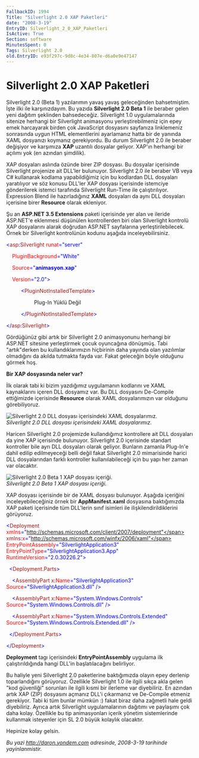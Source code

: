 ```yaml
---
FallbackID: 1994
Title: "Silverlight 2.0 XAP Paketleri"
date: "2008-3-19"
EntryID: Silverlight_2_0_XAP_Paketleri
IsActive: True
Section: software
MinutesSpent: 0
Tags: Silverlight 2.0
old.EntryID: e93f297c-9d8c-4e34-807e-d6a0e9e47147
---
```

# Silverlight 2.0 XAP Paketleri
Silverlight 2.0 (Beta 1) yazılarımın yavaş yavaş geleceğinden
bahsetmiştim. İşte ilki ile karşınızdayım. Bu yazıda **Silverlight 2.0
Beta 1** ile beraber gelen yeni dağıtım şeklinden bahsedeceğiz.
Silverlight 1.0 uygulamalarında sitenize herhangi bir Silverlight
animasyonu yerleştirebilmeniz için epey emek harcayarak birden çok
JavaScript dosyasını sayfanıza linklemeniz sonrasında uygun HTML
elementlerini ayarlamanız hatta bir de yanında XAML dosyanızı koymanız
gerekiyordu. Bu durum Silverlight 2.0 ile beraber değişiyor ve karşımıza
**XAP** uzantılı dosyalar geliyor. XAP'ın herhangi bir açılımı yok (en
azından şimdilik).

XAP dosyaları aslında özünde birer ZIP dosyası. Bu dosyalar içerisinde
Silverlight projenize ait DLL'ler bulunuyor. Silverlight 2.0 ile beraber
VB veya C\# kullanarak kodlama yapabildiğimiz için bu kodlardan DLL
dosyaları yaratılıyor ve söz konusu DLL'ler XAP dosyası içerisinde
istemciye gönderilerek istemci tarafında Silverlight Run-Time ile
çalıştırılıyor. Expression Blend ile hazırladığınız **XAML** dosyaları
da aynı DLL dosyaları içerisine birer **Resource** olarak ekleniyor.

Şu an **ASP.NET 3.5 Extensions** paketi içerisinde yer alan ve ileride
ASP.NET'e eklenmesi düşünülen kontrollerden biri olan Silverlight
kontrolü XAP dosyalarını alarak doğrudan ASP.NET sayfalarına
yerleştirilebilecek. Örnek bir Silverlight kontrolünün kodunu aşağıda
inceleyebilirsiniz.

<span style="color: blue;">\<</span><span
style="color: #a31515;">asp</span><span
style="color: blue;">:</span><span
style="color: #a31515;">Silverlight</span> <span
style="color: red;">runat</span><span
style="color: blue;">="server"</span>

    <span style="color: red;">PluginBackground</span><span
style="color: blue;">="White"</span>

    <span style="color: red;">Source</span><span
style="color: blue;">="**animasyon.xap**"</span>

    <span style="color: red;">Version</span><span
style="color: blue;">="2.0"\></span>

          <span style="color: blue;">\<</span><span
style="color: #a31515;">PluginNotInstalledTemplate</span><span
style="color: blue;">\></span>

                   Plug-In Yüklü Değil

          <span style="color: blue;">\</</span><span
style="color: #a31515;">PluginNotInstalledTemplate</span><span
style="color: blue;">\></span>

<span style="color: blue;">\</</span><span
style="color: #a31515;">asp</span><span
style="color: blue;">:</span><span
style="color: #a31515;">Silverlight</span><span
style="color: blue;">\></span>

Gördüğünüz gibi artık bir Silverlight 2.0 animasyonunu herhangi bir
ASP.NET sitesine yerleştirmek çocuk oyuncağına dönüşmüş. Tabi
"artık"derken bu kullandıklarımızın hiçbirinin daha yayında olan
yazılımlar olmadığını da akılda tutmakta fayda var. Fakat geleceğin
böyle olduğunu görmek hoş.

**Bir XAP dosyasında neler var?**

İlk olarak tabi ki bizim yazdığımız uygulamanın kodlarını ve XAML
kaynaklarını içeren DLL dosyamız var. Bu DLL dosyasını De-Compile
ettiğimizde içerisinde **Resource** olarak XAML dosyalarımızın var
olduğunu görebiliyoruz.

![Silverlight 2.0 DLL dosyası içerisindeki XAML
dosyalarımız.](media/Silverlight_2_0_XAP_Paketleri/18032008_2.png)\
*Silverlight 2.0 DLL dosyası içerisindeki XAML dosyalarımız.*

Haricen Silverlight 2.0 projemizde kullandığımız kontrollere ait DLL
dosyaları da yine XAP içerisinde bulunuyor. Silverlight 2.0 içerisinde
standart kontroller bile ayrı DLL dosyaları olarak geliyor. Bunların
zamanla Plug-In'e dahil edilip edilmeyeceği belli değil fakat
Silverlight 2.0 mimarisinde harici DLL dosyalarından farklı kontroller
kullanılabileceği için bu yapı her zaman var olacaktır.

![Silverlight 2.0 Beta 1 XAP dosyası
içeriği.](media/Silverlight_2_0_XAP_Paketleri/18032008_1.png)\
*Silverlight 2.0 Beta 1 XAP dosyası içeriği.*

XAP dosyası içerisinde bir de XAML dosyası bulunuyor. Aşağıda içeriğini
inceleyebileceğiniz örnek bir **AppManifest.xaml** dosyasına
baktığımızda XAP paketi içerisinde tüm DLL'lerin sınıf isimleri ile
ilişkilendirildiklerini görüyoruz.

<span style="color: blue;">\<</span><span
style="color: #a31515;">Deployment</span> <span
style="color: red;">xmlns</span><span
style="color: blue;">="http://schemas.microsoft.com/client/2007/deployment"</span>
<span style="color: #a31515;">xmlns</span><span
style="color: blue;">:</span><span style="color: red;">x</span><span
style="color: blue;">="http://schemas.microsoft.com/winfx/2006/xaml"</span>
<span style="color: red;">EntryPointAssembly</span><span
style="color: blue;">="SilverlightApplication3"</span> <span
style="color: red;">EntryPointType</span><span
style="color: blue;">="SilverlightApplication3.App"</span> <span
style="color: red;">RuntimeVersion</span><span
style="color: blue;">="2.0.30226.2"\></span>

  <span style="color: blue;">\<</span><span
style="color: #a31515;">Deployment.Parts</span><span
style="color: blue;">\></span>

    <span style="color: blue;">\<</span><span
style="color: #a31515;">AssemblyPart</span> <span
style="color: #a31515;">x</span><span style="color: blue;">:</span><span
style="color: red;">Name</span><span
style="color: blue;">="SilverlightApplication3"</span> <span
style="color: red;">Source</span><span
style="color: blue;">="SilverlightApplication3.dll"</span> <span
style="color: blue;">/\></span>

    <span style="color: blue;">\<</span><span
style="color: #a31515;">AssemblyPart</span> <span
style="color: #a31515;">x</span><span style="color: blue;">:</span><span
style="color: red;">Name</span><span
style="color: blue;">="System.Windows.Controls"</span> <span
style="color: red;">Source</span><span
style="color: blue;">="System.Windows.Controls.dll"</span> <span
style="color: blue;">/\></span>

    <span style="color: blue;">\<</span><span
style="color: #a31515;">AssemblyPart</span> <span
style="color: #a31515;">x</span><span style="color: blue;">:</span><span
style="color: red;">Name</span><span
style="color: blue;">="System.Windows.Controls.Extended"</span> <span
style="color: red;">Source</span><span
style="color: blue;">="System.Windows.Controls.Extended.dll"</span>
<span style="color: blue;">/\></span>

  <span style="color: blue;">\</</span><span
style="color: #a31515;">Deployment.Parts</span><span
style="color: blue;">\></span>

<span style="color: blue;">\</</span><span
style="color: #a31515;">Deployment</span><span
style="color: blue;">\></span>

**Deployment** tagı içerisindeki **EntryPointAssembly** uygulama ilk
çalıştırıldığında hangi DLL'in başlatılacağını belirliyor.

Bu haliyle yeni Silverlight 2.0 paketlerine baktığımızda olayın epey
derlenip toparlandığını görüyoruz. Özellikle Silverlight 1.0 ile ilgili
sıkça akla gelen "kod güvenliği" sorunları ile ilgili kısmi bir ilerleme
var diyebiliriz. En azından artık XAP (ZIP) dosyasını açmanız DLL'i
çıkarmanız ve De-Compile etmeniz gerekiyor. Tabi ki tüm bunlar mümkün :)
fakat biraz daha zağmetli hale geldi diyebiliriz. Ayrıca artık
Silverlight uygulamalarının dağıtımı ve paylaşımı çok daha kolay.
Özellikle bu tip animasyonları içerik yönetim sistemlerinde kullanmak
isteyenler için SL 2.0 büyük kolaylık olacaktır.

Hepinize kolay gelsin.



*Bu yazi http://daron.yondem.com adresinde, 2008-3-19 tarihinde yayinlanmistir.*

